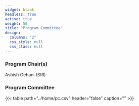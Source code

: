 ```yaml
---
widget: blank
headless: true
active: true
weight: 50
title: "Program Committee"
design:
  columns: "2"
  css_style: null
  css_class: null
---
```


### Program Chair(s)
Ashish Gehani (SRI) 

### Program Committee

{{< table path="../home/pc.csv" header="false" caption="" >}}
